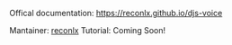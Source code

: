 Offical documentation: https://reconlx.github.io/djs-voice

Mantainer: [reconlx](https://github.com/reconlx)
Tutorial: Coming Soon!
